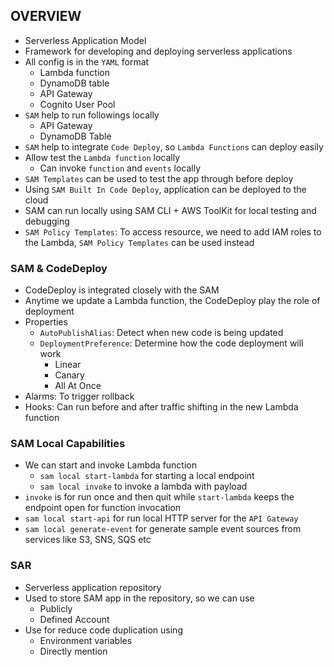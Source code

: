 ## OVERVIEW

- Serverless Application Model
- Framework for developing and deploying serverless applications
- All config is in the `YAML` format
  - Lambda function
  - DynamoDB table
  - API Gateway
  - Cognito User Pool
- `SAM` help to run followings locally
  - API Gateway
  - DynamoDB Table
- `SAM` help to integrate `Code Deploy`, so `Lambda Functions` can deploy easily
- Allow test the `Lambda function` locally
  - Can invoke `function` and `events` locally
- `SAM Templates` can be used to test the app through before deploy
- Using `SAM Built In Code Deploy`, application can be deployed to the cloud
- SAM can run locally using SAM CLI + AWS ToolKit for local testing and debugging
- `SAM Policy Templates`: To access resource, we need to add IAM roles to the Lambda, `SAM Policy Templates` can be used instead

### SAM & CodeDeploy

- CodeDeploy is integrated closely with the SAM
- Anytime we update a Lambda function, the CodeDeploy play the role of deployment
- Properties
  - `AutoPublishAlias`: Detect when new code is being updated
  - `DeploymentPreference`: Determine how the code deployment will work
    - Linear
    - Canary
    - All At Once
- Alarms: To trigger rollback
- Hooks: Can run before and after traffic shifting in the new Lambda function

### SAM Local Capabilities

- We can start and invoke Lambda function
  - `sam local start-lambda` for starting a local endpoint
  - `sam local invoke` to invoke a lambda with payload
- `invoke` is for run once and then quit while `start-lambda` keeps the endpoint open for function invocation
- `sam local start-api` for run local HTTP server for the `API Gateway`
- `sam local generate-event` for generate sample event sources from services like S3, SNS, SQS etc

### SAR

- Serverless application repository
- Used to store SAM app in the repository, so we can use
  - Publicly
  - Defined Account
- Use for reduce code duplication using
  - Environment variables
  - Directly mention
